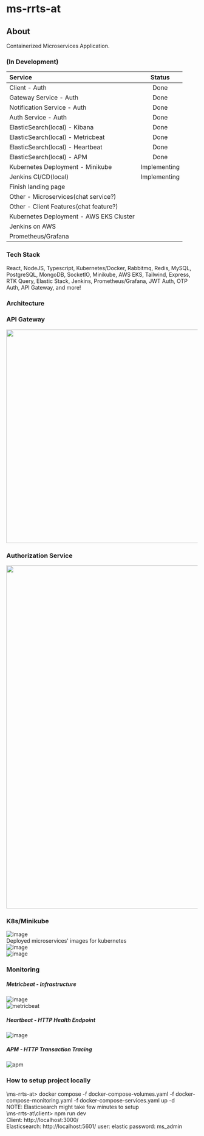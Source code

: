 ﻿# ms-rrts-at  
## About  
Containerized Microservices Application.  

### (In Development)   
| Service | Status |
| :--- | :---: |
| Client - Auth  | Done |
| Gateway Service - Auth  | Done |
| Notification Service - Auth  | Done |
| Auth Service - Auth  | Done |
| ElasticSearch(local) - Kibana  | Done |
| ElasticSearch(local) - Metricbeat  | Done |
| ElasticSearch(local) - Heartbeat  | Done |
| ElasticSearch(local) - APM  | Done |
| Kubernetes Deployment - Minikube  | Implementing |
| Jenkins CI/CD(local)  | Implementing |
| Finish landing page  |  |
| Other - Microservices(chat service?)  |  |
| Other - Client Features(chat feature?)  |  |
| Kubernetes Deployment - AWS EKS Cluster  |  |  
| Jenkins on AWS  |  |  
| Prometheus/Grafana  |  |  
 
### Tech Stack  
React, NodeJS, Typescript, Kubernetes/Docker, Rabbitmq, Redis, MySQL, PostgreSQL, MongoDB, SocketIO, Minikube, AWS EKS, Tailwind, Express, RTK Query, Elastic Stack, Jenkins, Prometheus/Grafana, JWT Auth, OTP Auth, API Gateway, and more!  

### Architecture  

### API Gateway  
<img src="https://github.com/yuangao0317/ms-rrts-at/assets/12887619/a9a5289b-d7a1-49ea-8e82-94f2505af70e" width="560"/>  

### Authorization Service  
<img src="https://github.com/yuangao0317/ms-rrts-at/assets/12887619/05cc7f33-0600-4fbb-83cb-00fd26d34b1e" width="900"/>  

### K8s/Minikube  
![image](https://github.com/yuangao0317/ms-rrts-at/assets/12887619/1ce9bca7-e59a-4974-a95f-a8c7fab51992)  
Deployed microservices' images for kubernetes  
![image](https://github.com/yuangao0317/ms-rrts-at/assets/12887619/83c4b12c-4b00-44b6-80b7-b8b8b751534d)  
![image](https://github.com/yuangao0317/ms-rrts-at/assets/12887619/a52ac51f-7fe6-4691-a7d1-888c14901432)  

### Monitoring  
##### Metricbeat - Infrastructure  
![image](https://github.com/yuangao0317/ms-rrts-at/assets/12887619/f70de990-a229-4bb6-a750-162d71a8fb47)  
![metricbeat](https://github.com/yuangao0317/ms-rrts-at/assets/12887619/1705a999-1b7a-4eec-8a37-1e7fe66c6f77)  

##### Heartbeat - HTTP Health Endpoint
![image](https://github.com/yuangao0317/ms-rrts-at/assets/12887619/499fc4ab-5364-4e05-83b3-ea080ff6eafe)  

##### APM - HTTP Transaction Tracing  
![apm](https://github.com/yuangao0317/ms-rrts-at/assets/12887619/ccedf231-fdf6-43aa-a46a-05d759793505)  

### How to setup project locally  
\ms-rrts-at> docker compose -f docker-compose-volumes.yaml -f docker-compose-monitoring.yaml -f docker-compose-services.yaml up -d  
NOTE: Elasticsearch might take few minutes to setup  
\ms-rrts-at\client> npm run dev  
Client: http://localhost:3000/  
Elasticsearch: http://localhost:5601/ user: elastic password: ms_admin  
